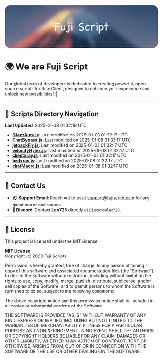 ![Banner](.github/b.webp)

# 🌍 **We are Fuji Script**

Our global team of developers is dedicated to creating powerful, open-source scripts for Rise Client, designed to enhance your experience and unlock new possibilities! 🌟

---
<!-- SCRIPTS_NAVIGATION_START -->
## 📂 **Scripts Directory Navigation**

**Last Updated**: 2025-01-08 01:32:19 UTC

- **[SilentAura.js](scripts/SilentAura.js)**: Last modified on 2025-01-08 01:32:17 UTC
- **[ChatBypass.js](scripts/ChatBypass.js)**: Last modified on 2025-01-08 01:32:17 UTC
- **[jetpackFly.js](scripts/jetpackFly.js)**: Last modified on 2025-01-08 01:32:17 UTC
- **[velocityHylex.js](scripts/velocityHylex.js)**: Last modified on 2025-01-08 01:32:17 UTC
- **[chestxray.js](scripts/chestxray.js)**: Last modified on 2025-01-08 01:32:17 UTC
- **[bedxray.js](scripts/bedxray.js)**: Last modified on 2025-01-08 01:32:17 UTC
- **[chatMacro.js](scripts/chatMacro.js)**: Last modified on 2025-01-08 01:32:17 UTC

<!-- SCRIPTS_NAVIGATION_END -->

---

## 💬 **Contact Us**  
- 📬 **Support Email**: Reach out to us at [support@fujiscript.com](mailto:support@fujiscript.com) for any questions or assistance.  
- 💬 **Discord**: Contact **Leo728** directly at `Discord@leo728`.

---

## 📜 **License**

This project is licensed under the MIT License.  

**MIT License**  
Copyright (c) 2023 Fuji Scripts  

Permission is hereby granted, free of charge, to any person obtaining a copy of this software and associated documentation files (the "Software"), to deal in the Software without restriction, including without limitation the rights to use, copy, modify, merge, publish, distribute, sublicense, and/or sell copies of the Software, and to permit persons to whom the Software is furnished to do so, subject to the following conditions:  

The above copyright notice and this permission notice shall be included in all copies or substantial portions of the Software.  

THE SOFTWARE IS PROVIDED "AS IS", WITHOUT WARRANTY OF ANY KIND, EXPRESS OR IMPLIED, INCLUDING BUT NOT LIMITED TO THE WARRANTIES OF MERCHANTABILITY, FITNESS FOR A PARTICULAR PURPOSE AND NONINFRINGEMENT. IN NO EVENT SHALL THE AUTHORS OR COPYRIGHT HOLDERS BE LIABLE FOR ANY CLAIM, DAMAGES OR OTHER LIABILITY, WHETHER IN AN ACTION OF CONTRACT, TORT OR OTHERWISE, ARISING FROM, OUT OF OR IN CONNECTION WITH THE SOFTWARE OR THE USE OR OTHER DEALINGS IN THE SOFTWARE.  
